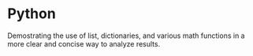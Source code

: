 # Python
Demostrating the use of list, dictionaries, and various math functions in a more clear and concise way to analyze results.
